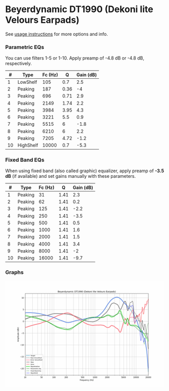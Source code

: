 # Beyerdynamic DT1990 (Dekoni lite Velours Earpads)
See [usage instructions](https://github.com/jaakkopasanen/AutoEq#usage) for more options and info.

### Parametric EQs
You can use filters 1-5 or 1-10. Apply preamp of -4.8 dB or -4.8 dB, respectively.

|   # | Type      |   Fc (Hz) |    Q |   Gain (dB) |
|-----|-----------|-----------|------|-------------|
|   1 | LowShelf  |       105 | 0.7  |         2.5 |
|   2 | Peaking   |       187 | 0.36 |        -4   |
|   3 | Peaking   |       696 | 0.71 |         2.9 |
|   4 | Peaking   |      2149 | 1.74 |         2.2 |
|   5 | Peaking   |      3984 | 3.95 |         4.3 |
|   6 | Peaking   |      3221 | 5.5  |         0.9 |
|   7 | Peaking   |      5515 | 6    |        -1.8 |
|   8 | Peaking   |      6210 | 6    |         2.2 |
|   9 | Peaking   |      7205 | 4.72 |        -1.2 |
|  10 | HighShelf |     10000 | 0.7  |        -5.3 |

### Fixed Band EQs
When using fixed band (also called graphic) equalizer, apply preamp of **-3.5 dB** (if available) and set gains manually with these parameters.

|   # | Type    |   Fc (Hz) |    Q |   Gain (dB) |
|-----|---------|-----------|------|-------------|
|   1 | Peaking |        31 | 1.41 |         2.3 |
|   2 | Peaking |        62 | 1.41 |         0.2 |
|   3 | Peaking |       125 | 1.41 |        -2.2 |
|   4 | Peaking |       250 | 1.41 |        -3.5 |
|   5 | Peaking |       500 | 1.41 |         0.5 |
|   6 | Peaking |      1000 | 1.41 |         1.6 |
|   7 | Peaking |      2000 | 1.41 |         1.5 |
|   8 | Peaking |      4000 | 1.41 |         3.4 |
|   9 | Peaking |      8000 | 1.41 |        -2   |
|  10 | Peaking |     16000 | 1.41 |        -9.7 |

### Graphs
![](./Beyerdynamic%20DT1990%20(Dekoni%20lite%20Velours%20Earpads).png)
